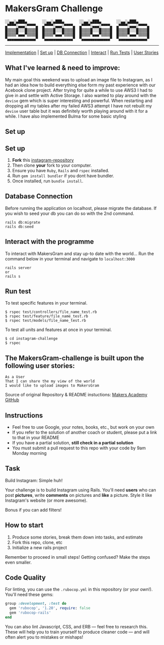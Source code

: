 # MakersGram Challenge

```
░░▄▄░▄███▄       ░░▄▄░▄███▄       ░░▄▄░▄███▄       ░░▄▄░▄███▄
▄▀▀▀▀░▄▄▄░▀▀▀▀▄  ▄▀▀▀▀░▄▄▄░▀▀▀▀▄  ▄▀▀▀▀░▄▄▄░▀▀▀▀▄  ▄▀▀▀▀░▄▄▄░▀▀▀▀▄
█▒▒▒▒█░░░█▒▒▒▒█  █▒▒▒▒█░░░█▒▒▒▒█  █▒▒▒▒█░░░█▒▒▒▒█  █▒▒▒▒█░░░█▒▒▒▒█
█▒▒▒▒▀▄▄▄▀▒▒▒▒█  █▒▒▒▒▀▄▄▄▀▒▒▒▒█  █▒▒▒▒▀▄▄▄▀▒▒▒▒█  █▒▒▒▒▀▄▄▄▀▒▒▒▒█
▀▄▄▄▄▄▄▄▄▄▄▄▄▄▀  ▀▄▄▄▄▄▄▄▄▄▄▄▄▄▀  ▀▄▄▄▄▄▄▄▄▄▄▄▄▄▀  ▀▄▄▄▄▄▄▄▄▄▄▄▄▄▀
```
______
  
[Implementation](#Project) | [Set up](#Setup) | [DB Connection](#DB) | [Interact](#Interact) | [Run Tests](#Tests) | [User Stories](#User-Stories)

## What I've learned & need to improve:

My main goal this weekend was to upload an image file to Instagram, as I had an idea how to build everything else form my past experience with our Acebook clone project. After trying for quite a while to use AWS3 I had to give in and settle with Active Storage. I also wanted to play around with the `devise` gem which is super interesting and powerful. When restarting and dropping all my tables after my failed AWS3 attempt I have not rebuilt my `devise` user table but it was definitely worth playing around with it for a while.
I have also implemented Bulma for some basic styling

## Set up
## <a name="Setup">Set up</a>

1. **Fork** this [instagram-repository](https://github.com/CorinneBosch/instagram-challenge)
2. Then clone **your** fork to your computer.
3. Ensure you have `Ruby`, `Rails` and `rspec` installed.
4. Run `gem install bundler` if you dont have bundler.
5. Once installed, run `bundle install`.

## <a name="DB">Database Connection</a>

Before running the application on localhost, please migrate the database.
If you wish to seed your db you can do so with the 2nd command.

```
rails db:migrate
rails db:seed
```
## <a name="Interact">Interact with the programme</a>

To interact with MakersGram and stay up-to date with the world...
Run the command below in your terminal and navigate to `localhost:3000`

```
rails server
or
rails s
```

## <a name="Tests">Run test</a>

To test specific features in your terminal.

```
$ rspec test/controllers/file_name_test.rb
$ rspec test/feature/file_name_test.rb
$ rspec test/models/file_name_test.rb
```

To test all units and features at once in your terminal.

```
$ cd instagram-challenge
$ rspec
```

## <a name="User-Stories"> The MakersGram-challenge is built upon the following user stories:</a>
```
As a User
That I can share the my view of the world
I would like to upload images to MakersGram
```

Source of original Repository & README instuctions: [Makers Academy GitHub](https://github.com/makersacademy/instagram-challenge)

## Instructions

- Feel free to use Google, your notes, books, etc., but work on your own
- If you refer to the solution of another coach or student, please put a link to that in your README
- If you have a partial solution, **still check in a partial solution**
- You must submit a pull request to this repo with your code by 9am Monday morning

## Task

Build Instagram: Simple huh!

Your challenge is to build Instagram using Rails. You'll need **users** who can post **pictures**, write **comments** on pictures and **like** a picture. Style it like Instagram's website (or more awesome).

Bonus if you can add filters!

## How to start

1. Produce some stories, break them down into tasks, and estimate
2. Fork this repo, clone, etc
3. Initialize a new rails project

Remember to proceed in small steps! Getting confused? Make the steps even smaller.

## Code Quality

For linting, you can use the `.rubocop.yml` in this repository (or your own!).
You'll need these gems:

```ruby
group :development, :test do
  gem 'rubocop', '1.20', require: false
  gem 'rubocop-rails'
end
```

You can also lint Javascript, CSS, and ERB — feel free to research this. These
will help you to train yourself to produce cleaner code — and will often alert
you to mistakes or mishaps!
